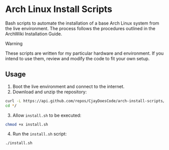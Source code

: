 # Arch Linux Install Scripts

Bash scripts to automate the installation of a base Arch Linux system from the live environment. The process follows the procedures outlined in the ArchWiki Installation Guide.

> [!WARNING]
> These scripts are written for my particular hardware and environment. If you intend to use them, review and modify the code to fit your own setup.

## Usage

1. Boot the live environment and connect to the internet.
2. Download and unzip the repository:

```bash
curl -L https://api.github.com/repos/CjayDoesCode/arch-install-scripts/tarball/main | tar -xz
cd */
```

3. Allow `install.sh` to be executed:

```bash
chmod +x install.sh
```

4. Run the `install.sh` script:

```bash
./install.sh
```